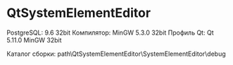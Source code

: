 # QtSystemElementEditor
PostgreSQL: 9.6 32bit
Компилятор: MinGW 5.3.0 32bit
Профиль Qt: Qt 5.11.0 MinGW 32bit

Каталог сборки: path\QtSystemElementEditor\SystemElementEditor\debug